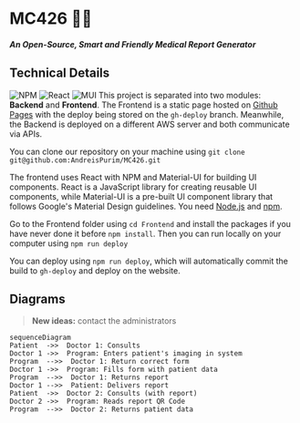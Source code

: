 
# MC426 👩‍⚕️ 
##### An Open-Source, Smart and Friendly Medical Report Generator


## Technical Details
![NPM](https://img.shields.io/badge/NPM-%23CB3837.svg?style=for-the-badge&logo=npm&logoColor=white) ![React](https://img.shields.io/badge/react-%2320232a.svg?style=for-the-badge&logo=react&logoColor=%2361DAFB) ![MUI](https://img.shields.io/badge/MUI-%230081CB.svg?style=for-the-badge&logo=mui&logoColor=white)
This project is separated into two modules: **Backend** and **Frontend**.
The Frontend is a static page hosted on [Github Pages](https://pages.github.com/) with the deploy being stored on the ```gh-deploy``` branch. Meanwhile, the Backend is deployed on a different AWS server and both communicate via APIs.

You can clone our repository on your machine using ```git clone git@github.com:AndreisPurim/MC426.git```

The frontend uses React with NPM and Material-UI for building UI components. React is a JavaScript library for creating reusable UI components, while Material-UI is a pre-built UI component library that follows Google's Material Design guidelines. You need [Node.js](https://nodejs.org/en) and [npm](https://docs.npmjs.com/downloading-and-installing-node-js-and-npm). 

Go to the Frontend folder using ```cd Frontend``` and install the packages if you have never done it before ```npm install```. Then you can run locally on your computer using ```npm run deploy```

You can deploy using ```npm run deploy```, which will automatically commit the build to ```gh-deploy```  and deploy on the website.
 


## Diagrams

> **New ideas:** contact the administrators

```mermaid
sequenceDiagram
Patient  ->>  Doctor 1: Consults
Doctor 1 ->>  Program: Enters patient's imaging in system
Program  -->>  Doctor 1: Return correct form
Doctor 1 ->>  Program: Fills form with patient data
Program  -->>  Doctor 1: Returns report
Doctor 1 -->>  Patient: Delivers report
Patient  ->>  Doctor 2: Consults (with report)
Doctor 2 ->>  Program: Reads report QR Code
Program  -->>  Doctor 2: Returns patient data
```

